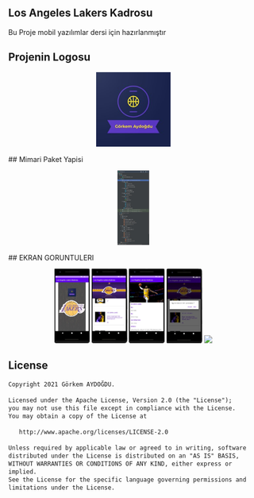 ## Los Angeles Lakers Kadrosu
 Bu Proje mobil yazılımlar dersi için hazırlanmıştır
## Projenin Logosu
<p align="center">
<img src= https://raw.githubusercontent.com/GorkemAydogdu/LosAngelesLakersKadrosu/master/Logo%26MimariPaketYapisi/Logo.jpg height = "150"/>
</p>
## Mimari Paket Yapisi
<p align="center">
<img src="https://raw.githubusercontent.com/GorkemAydogdu/LosAngelesLakersKadrosu/master/Logo%26MimariPaketYapisi/MimariPaketYapisi.jpg" height = "150"/>
</p>
## EKRAN GORUNTULERI
<p align="center">
<img src="https://raw.githubusercontent.com/GorkemAydogdu/LosAngelesLakersKadrosu/master/app/Screens/E1Ekrani.jpg" height = "150"/>
<img src="https://raw.githubusercontent.com/GorkemAydogdu/LosAngelesLakersKadrosu/master/app/Screens/E2Ekrani.jpg" height = "150"/>
<img src="https://raw.githubusercontent.com/GorkemAydogdu/LosAngelesLakersKadrosu/master/app/Screens/E3Ekrani.jpg" height = "150"/>
<img src="https://raw.githubusercontent.com/GorkemAydogdu/LosAngelesLakersKadrosu/master/app/Screens/CıkısEkrani.jpg" height = "150" />
<img src="https://raw.githubusercontent.com/GorkemAydogdu/LosAngelesLakersKadrosu/master/app/Screens/İnternetYok.jpg" height = "150"/>
</p>

License
--------


    Copyright 2021 Görkem AYDOĞDU.

    Licensed under the Apache License, Version 2.0 (the "License");
    you may not use this file except in compliance with the License.
    You may obtain a copy of the License at

       http://www.apache.org/licenses/LICENSE-2.0

    Unless required by applicable law or agreed to in writing, software
    distributed under the License is distributed on an "AS IS" BASIS,
    WITHOUT WARRANTIES OR CONDITIONS OF ANY KIND, either express or implied.
    See the License for the specific language governing permissions and
    limitations under the License.
